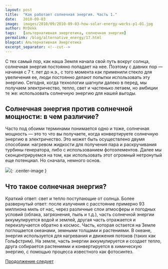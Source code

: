 ```yaml
---
layout: post
title:  "Как работает солнечная энергия. Часть 1."
date:   2010-09-03
image:  images/2010/09/2010-09-03-how-solar-energy-works-p1-01.jpg
author: MrDekk
tags:   [альтернативная энергетика, солнечная энергия]
permalink: /blog/alternative_energy/17.html
blogcat: Альтернативная Энергетика
excerpt_separator: <!--cut-->
---
```


C тех самый пор, как наша Земля начала свой путь вокруг солнца, солнечная энергия постоянно попадает на нее. Поэтому с давних пор — начиная с 7 т. лет до н.э., с того момента как применили стекло для увеличения ее, люди постоянно делают попытки использовать эту энергию. Сегодня, когда технологии шагнули далеко в перед, мы получаем электричество, тепло, свет и частенько летаем, но амбиции те же: использовать солнечную энергию для нашей выгоды.

<!--cut-->

## Солнечная энергия против солнечной мощности: в чем различие?


Часто под обоими терминами понимается одно и тоже, солнечная мощность — это то что вы получаете, когда конвертируете солнечную энергию в электричество. Это может быть осуществлено двумя способами: нагревом жидкости для получения пара и раскручивания турбины генератора, либо с использованием фотоэлементов. Далее мы сконцентрируемся на том, как использовать этот огромный нетронутый еще потенциал. Но сначала, немного основ.

![]({{site.baseurl}}/images/2010/09/2010-09-03-how-solar-energy-works-p1-02.jpg){: .center-image }

## Что такое солнечная энергия?

Краткий ответ: свет и тепло поступающие от солнца. Более развернутый ответ: после излучения с расстояние примерно 93 миллиона миль от нас, через различные слои атмосферы и погодных условий (облака, загрязнения, пыль и т.д.), часть солнечной энергии аккумулируется водой и землей, другая часть отражается и переизлучается обратно в космос. Часть, которая остается на Земле поглощается океанами, земными толщами и растениями. В океане, энергия используется для нагревания и движения потоков (таких как Гольфстрим). На земле, часть энергии аккумулируется и создает тепло, друга собирается растениями и конвертируется в химическую энергию, с помощью процесса известного как фотосинтез.

[Продолжение следует]({{site.baseurl}}/blog/alternative_energy/18.html)
